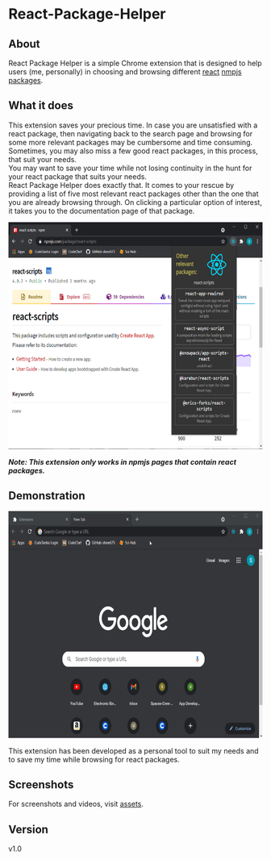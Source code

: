 # React-Package-Helper

## About
React Package Helper is a simple Chrome extension that is designed to help users (me, personally) in choosing and browsing different [react](https://reactjs.org/) [nmpjs packages](https://docs.npmjs.com/about-packages-and-modules).

## What it does
This extension saves your precious time. In case you are unsatisfied with a react package, then navigating back to the search page and browsing for some more relevant packages may be cumbersome and time consuming. Sometimes, you may also miss a few good react packages, in this process, that suit your needs.  
You may want to save your time while not losing continuity in the hunt for your react package that suits your needs.  
React Package Helper does exactly that. It comes to your rescue by providing a list of five most relevant react packages other than the one that you are already browsing through. On clicking a particular option of interest, it takes you to the documentation page of that package.

<img src="assets/Screenshot (142).png" height="450">

***Note: This extension only works in npmjs pages that contain react packages.***

## Demonstration

<img src="assets/React_Packages.gif" height="450">

This extension has been developed as a personal tool to suit my needs and to save my time while browsing for react packages.

## Screenshots
For screenshots and videos, visit [assets](assets).

## Version
v1.0
